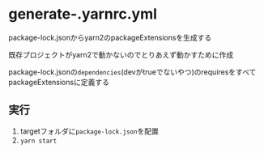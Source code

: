 # generate-.yarnrc.yml

package-lock.jsonからyarn2のpackageExtensionsを生成する

既存プロジェクトがyarn2で動かないのでとりあえず動かすために作成

package-lock.jsonの`dependencies`(devがtrueでないやつ)のrequiresをすべてpackageExtensionsに定義する

## 実行

1. targetフォルダに`package-lock.json`を配置
2. `yarn start`
